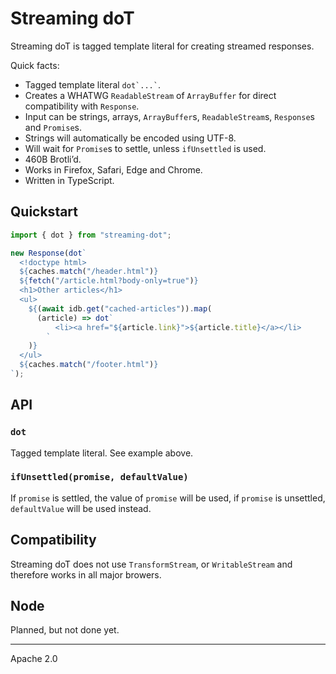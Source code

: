 # Streaming doT

Streaming doT is tagged template literal for creating streamed responses.

Quick facts:

- Tagged template literal `` dot`...` ``.
- Creates a WHATWG `ReadableStream` of `ArrayBuffer` for direct compatibility with `Response`.
- Input can be strings, arrays, `ArrayBuffer`s, `ReadableStream`s, `Response`s and `Promise`s.
- Strings will automatically be encoded using UTF-8.
- Will wait for `Promise`s to settle, unless `ifUnsettled` is used.
- 460B Brotli’d.
- Works in Firefox, Safari, Edge and Chrome.
- Written in TypeScript.

## Quickstart

```js
import { dot } from "streaming-dot";

new Response(dot`
  <!doctype html>
  ${caches.match("/header.html")}
  ${fetch("/article.html?body-only=true")}
  <h1>Other articles</h1>
  <ul>
    ${(await idb.get("cached-articles")).map(
      (article) => dot`
          <li><a href="${article.link}">${article.title}</a></li>
        `
    )}
  </ul>
  ${caches.match("/footer.html")}
`);
```

## API

### `dot`

Tagged template literal. See example above.

### `ifUnsettled(promise, defaultValue)`

If `promise` is settled, the value of `promise` will be used, if `promise` is unsettled, `defaultValue` will be used instead.

## Compatibility

Streaming doT does not use `TransformStream`, or `WritableStream` and therefore works in all major browers.

## Node

Planned, but not done yet.

---

Apache 2.0
